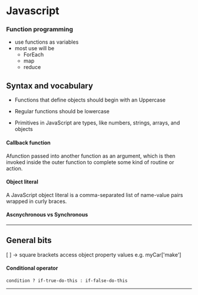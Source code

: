 # Javascript

### Function programming

* use functions as variables
* most use will be
    * ForEach
    * map
    * reduce

## Syntax and vocabulary

* Functions that define objects should begin with an Uppercase
* Regular functions should be lowercase

* Primitives in JavaScript are types, like numbers, strings, arrays, and objects


#### Callback function
Afunction passed into another function as an argument, which is then invoked inside the outer function to complete some kind of routine or action.

#### Object literal

A JavaScript object literal is a comma-separated list of name-value pairs wrapped in curly braces.

#### Ascnychronous vs Synchronous
---

## General bits

[ ] -> square brackets access object property values e.g. myCar['make']

#### Conditional operator

``` condition ? if-true-do-this : if-false-do-this ```

---


